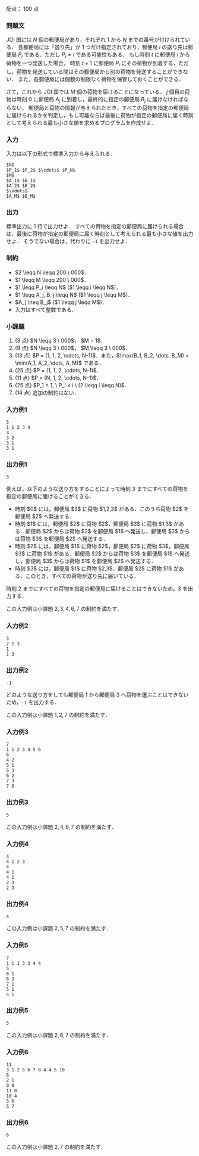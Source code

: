 配点： $100$ 点

### 問題文

JOI 国には $N$ 個の郵便局があり，それぞれ $1$ から $N$ までの番号が付けられている．
各郵便局には「送り先」が $1$ つだけ指定されており，郵便局 $i$ の送り先は郵便局 $P_i$ である．ただし $P_i = i$ である可能性もある．
もし時刻 $t$ に郵便局 $i$ から荷物を一つ発送した場合， 時刻 $t + 1$ に郵便局 $P_i$ にその荷物が到着する．ただし，荷物を発送している間はその郵便局から別の荷物を発送することができない．
また，各郵便局には個数の制限なく荷物を保管しておくことができる．

さて，これから JOI 国では $M$ 個の荷物を届けることになっている．
$j$ 個目の荷物は時刻 $0$ に郵便局 $A_j$ に到着し，最終的に指定の郵便局 $B_j$ に届けなければならない．
郵便局と荷物の情報が与えられたとき，すべての荷物を指定の郵便局に届けられるかを判定し，もし可能ならば最後に荷物が指定の郵便局に届く時刻として考えられる最も小さな値を求めるプログラムを作成せよ．

### 入力

入力は以下の形式で標準入力から与えられる．

~~~
$N$
$P_1$ $P_2$ $\cdots$ $P_N$
$M$
$A_1$ $B_1$
$A_2$ $B_2$
$\vdots$
$A_M$ $B_M$
~~~

### 出力

標準出力に $1$ 行で出力せよ．
すべての荷物を指定の郵便局に届けられる場合は，最後に荷物が指定の郵便局に届く時刻として考えられる最も小さな値を出力せよ．
そうでない場合は，代わりに <code>-1</code> を出力せよ．

### 制約

<ul>
<li> $2 \leqq N \leqq 200 \ 000$．
<li> $1 \leqq M \leqq 200 \ 000$．
<li> $1 \leqq P_i \leqq N$ ($1 \leqq i \leqq N$)．
<li> $1 \leqq A_j, B_j \leqq N$ ($1 \leqq j \leqq M$)．
<li> $A_j \neq B_j$ ($1 \leqq j \leqq M$)．
<li> 入力はすべて整数である．
</ul>

### 小課題

<ol>
<li> (3 点) $N \leqq 3 \ 000$， $M = 1$．
<li> (9 点) $N \leqq 3 \ 000$， $M \leqq 3 \ 000$．
<li> (13 点) $P = (1, 1, 2, \cdots, N-1)$．また，$\max(B_1, B_2, \dots, B_M) < \min(A_1, A_2, \dots, A_M)$ である．
<li> (25 点) $P = (1, 1, 2, \cdots, N-1)$．
<li> (11 点) $P = (N, 1, 2, \cdots, N-1)$．
<li> (25 点) $P_1 = 1, \ P_i < i \ (2 \leqq i \leqq N)$．
<li> (14 点) 追加の制約はない．
</ol>

### 入力例1

~~~
5
1 1 2 3 4
3
3 2
3 1
3 1
~~~

### 出力例1

~~~
3
~~~

例えば，以下のような送り方をすることによって時刻 $3$ までにすべての荷物を指定の郵便局に届けることができる．

<ul>
<li> 時刻 $0$ には，郵便局 $3$ に荷物 $1,2,3$ がある．このうち荷物 $2$ を郵便局 $2$ へ発送する．
<li> 時刻 $1$ には，郵便局 $2$ に荷物 $2$，郵便局 $3$ に荷物 $1,3$ がある．郵便局 $2$ からは荷物 $2$ を郵便局 $1$ へ発送し，郵便局 $3$ からは荷物 $3$ を郵便局 $2$ へ発送する．
<li> 時刻 $2$ には，郵便局 $1$ に荷物 $2$，郵便局 $2$ に荷物 $3$，郵便局 $3$ に荷物 $1$ がある．郵便局 $2$ からは荷物 $3$ を郵便局 $1$ へ発送し，郵便局 $3$ からは荷物 $1$ を郵便局 $2$ へ発送する．
<li> 時刻 $3$ には，郵便局 $1$ に荷物 $2,3$，郵便局 $2$ に荷物 $1$ がある．このとき，すべての荷物が送り先に届いている．
</ul>

時刻 $2$ までにすべての荷物を指定の郵便局に届けることはできないため，$3$ を出力する．

この入力例は小課題 $2,3,4,6,7$ の制約を満たす．

### 入力例2

~~~
3
2 1 3
1
1 3
~~~

### 出力例2

~~~
-1
~~~

どのような送り方をしても郵便局 $1$ から郵便局 $3$ へ荷物を運ぶことはできないため，<code>-1</code> を出力する．

この入力例は小課題 $1,2,7$ の制約を満たす．

### 入力例3

~~~
7
1 1 2 3 4 5 6
6
4 2
5 1
5 3
6 2
7 3
7 6
~~~

### 出力例3

~~~
5
~~~

この入力例は小課題 $2,4,6,7$ の制約を満たす．

### 入力例4

~~~
4
4 1 2 3
4
4 1
4 1
2 3
2 3
~~~

### 出力例4

~~~
4
~~~

この入力例は小課題 $2,5,7$ の制約を満たす．

### 入力例5

~~~
7
1 1 1 3 3 4 4
5
6 1
6 3
7 1
5 1
5 1
~~~

### 出力例5

~~~
5
~~~

この入力例は小課題 $2,6,7$ の制約を満たす．

### 入力例6

~~~
11
3 1 2 5 6 7 8 4 4 5 10
6
2 1
9 8
11 8
10 4
5 6
5 7
~~~

### 出力例6

~~~
6
~~~

この入力例は小課題 $2,7$ の制約を満たす．
